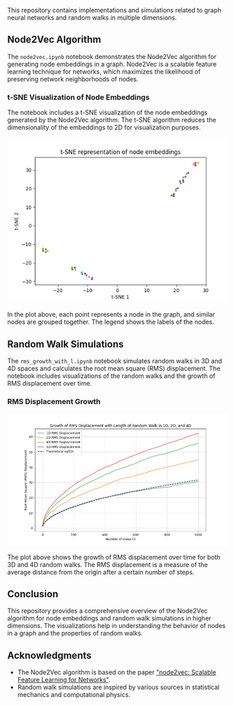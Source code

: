 This repository contains implementations and simulations related to graph neural networks and random walks in multiple dimensions.

## Node2Vec Algorithm

The `node2vec.ipynb` notebook demonstrates the Node2Vec algorithm for generating node embeddings in a graph. Node2Vec is a scalable feature learning technique for networks, which maximizes the likelihood of preserving network neighborhoods of nodes.

### t-SNE Visualization of Node Embeddings

The notebook includes a t-SNE visualization of the node embeddings generated by the Node2Vec algorithm. The t-SNE algorithm reduces the dimensionality of the embeddings to 2D for visualization purposes.

![t-SNE representation of node embeddings](karate.png)

In the plot above, each point represents a node in the graph, and similar nodes are grouped together. The legend shows the labels of the nodes.

## Random Walk Simulations

The `rms_growth_with_l.ipynb` notebook simulates random walks in 3D and 4D spaces and calculates the root mean square (RMS) displacement. The notebook includes visualizations of the random walks and the growth of RMS displacement over time.

### RMS Displacement Growth

![RMS Displacement Growth](rms_displacement_growth.png)

The plot above shows the growth of RMS displacement over time for both 3D and 4D random walks. The RMS displacement is a measure of the average distance from the origin after a certain number of steps.

## Conclusion

This repository provides a comprehensive overview of the Node2Vec algorithm for node embeddings and random walk simulations in higher dimensions. The visualizations help in understanding the behavior of nodes in a graph and the properties of random walks.

## Acknowledgments

- The Node2Vec algorithm is based on the paper ["node2vec: Scalable Feature Learning for Networks"](https://snap.stanford.edu/node2vec/).
- Random walk simulations are inspired by various sources in statistical mechanics and computational physics.